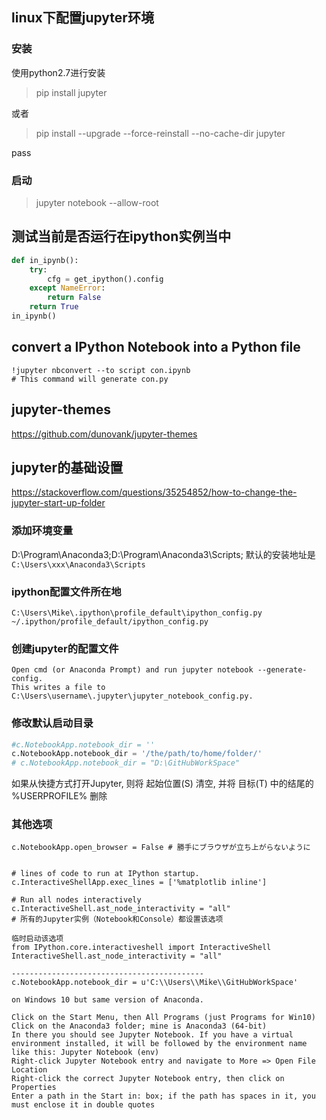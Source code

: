 ## linux下配置jupyter环境

### 安装

使用python2.7进行安装
> pip install jupyter

或者
> pip install --upgrade  --force-reinstall  --no-cache-dir  jupyter

pass

### 启动

> jupyter notebook --allow-root




## 测试当前是否运行在ipython实例当中
```Python
def in_ipynb():
    try:
        cfg = get_ipython().config 
    except NameError:
        return False
    return True
in_ipynb()
```

## convert a IPython Notebook into a Python file 
```shell
!jupyter nbconvert --to script con.ipynb
# This command will generate con.py
```

## jupyter-themes
https://github.com/dunovank/jupyter-themes

## jupyter的基础设置

https://stackoverflow.com/questions/35254852/how-to-change-the-jupyter-start-up-folder

### 添加环境变量

D:\Program\Anaconda3;D:\Program\Anaconda3\Scripts;
默认的安装地址是`C:\Users\xxx\Anaconda3\Scripts`

### ipython配置文件所在地

```shell
C:\Users\Mike\.ipython\profile_default\ipython_config.py
~/.ipython/profile_default/ipython_config.py
```

### 创建jupyter的配置文件

```
Open cmd (or Anaconda Prompt) and run jupyter notebook --generate-config.
This writes a file to C:\Users\username\.jupyter\jupyter_notebook_config.py.
```

### 修改默认启动目录

```python
#c.NotebookApp.notebook_dir = ''
c.NotebookApp.notebook_dir = '/the/path/to/home/folder/'
# c.NotebookApp.notebook_dir = "D:\GitHubWorkSpace"
```

如果从快捷方式打开Jupyter, 则将 起始位置(S) 清空, 并将 目标(T) 中的结尾的 %USERPROFILE% 删除

### 其他选项

```shell
c.NotebookApp.open_browser = False # 勝手にブラウザが立ち上がらないように


# lines of code to run at IPython startup.
c.InteractiveShellApp.exec_lines = ['%matplotlib inline']

# Run all nodes interactively
c.InteractiveShell.ast_node_interactivity = "all"
# 所有的Jupyter实例（Notebook和Console）都设置该选项

临时启动该选项
from IPython.core.interactiveshell import InteractiveShell
InteractiveShell.ast_node_interactivity = "all"

-------------------------------------------
c.NotebookApp.notebook_dir = u'C:\\Users\\Mike\\GitHubWorkSpace'

on Windows 10 but same version of Anaconda.

Click on the Start Menu, then All Programs (just Programs for Win10)
Click on the Anaconda3 folder; mine is Anaconda3 (64-bit)
In there you should see Jupyter Notebook. If you have a virtual environment installed, it will be followed by the environment name like this: Jupyter Notebook (env)
Right-click Jupyter Notebook entry and navigate to More => Open File Location
Right-click the correct Jupyter Notebook entry, then click on Properties
Enter a path in the Start in: box; if the path has spaces in it, you must enclose it in double quotes
```
